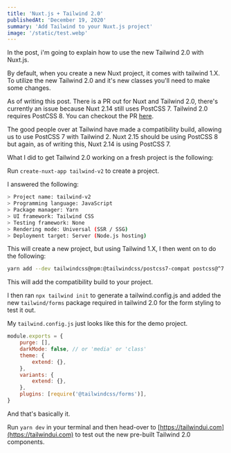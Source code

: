 ```yaml
---
title: 'Nuxt.js + Tailwind 2.0'
publishedAt: 'December 19, 2020'
summary: 'Add Tailwind to your Nuxt.js project'
image: '/static/test.webp'
---
```


In the post, i'm going to explain how to use the new Tailwind 2.0 with Nuxt.js.

By default, when you create a new Nuxt project, it comes with tailwind 1.X. To utilize the new Tailwind 2.0 and it's new classes you'll need to make some changes.

As of writing this post. There is a PR out for Nuxt and Tailwind 2.0, there's currently an issue because Nuxt 2.14 still uses PostCSS 7. Tailwind 2.0 requires PostCSS 8. You can checkout the PR [here](https://github.com/nuxt-community/tailwindcss-module/pull/203).

The good people over at Tailwind have made a compatibility build, allowing us to use PostCSS 7 with Tailwind 2. Nuxt 2.15 should be using PostCSS 8 but again, as of writing this, Nuxt 2.14 is using PostCSS 7.

What I did to get Tailwind 2.0 working on a fresh project is the following:

Run `create-nuxt-app tailwind-v2` to create a project.

I answered the following:

```bash
> Project name: tailwind-v2
> Programming language: JavaScript
> Package manager: Yarn
> UI framework: Tailwind CSS
> Testing framework: None
> Rendering mode: Universal (SSR / SSG)
> Deployment target: Server (Node.js hosting)
```

This will create a new project, but using Tailwind 1.X, I then went on to do the following:

```bash
yarn add --dev tailwindcss@npm:@tailwindcss/postcss7-compat postcss@^7 autoprefixer@^9
```

This will add the compatibility build to your project.

I then ran `npx tailwind init` to generate a tailwind.config.js and added the new `tailwind/forms` package required in tailwind 2.0 for the form styling to test it out.

My `tailwind.config.js` just looks like this for the demo project.

```js
module.exports = {
    purge: [],
    darkMode: false, // or 'media' or 'class'
    theme: {
        extend: {},
    },
    variants: {
        extend: {},
    },
    plugins: [require('@tailwindcss/forms')],
}
```

And that's basically it.

Run `yarn dev` in your terminal and then head-over to [https://tailwindui.com](https://tailwindui.com) to test out the new pre-built Tailwind 2.0 components.
